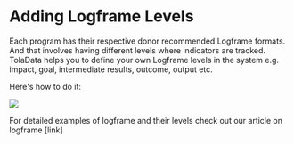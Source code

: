 # Adding Logframe Levels

Each program has their respective donor recommended Logframe formats. And that involves having different levels where indicators are tracked. TolaData helps you to define your own Logframe levels in the system e.g. impact, goal, intermediate results, outcome, output etc.

Here's how to do it:

![](https://lh6.googleusercontent.com/JcTCXQZFNaYCnVRojxoVbrVoOL7CTYD3T5xFvyM8ggYbnMnq_oHXc3bQ7dPY8a-_y9nwflRrnhwK6CTrgtrSA65fAbAcwVyj7-nV3o3aL67BLAk1O6wLS4TLH5qxMDW_RQbSQiSC)

For detailed examples of logframe and their levels check out our article on logframe \[link\]

